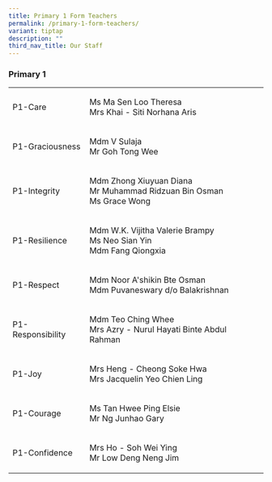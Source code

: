 ```yaml
---
title: Primary 1 Form Teachers
permalink: /primary-1-form-teachers/
variant: tiptap
description: ""
third_nav_title: Our Staff
---
```

<h3><strong>Primary 1</strong></h3>
<table style="minWidth: 50px">
<colgroup>
<col>
<col>
</colgroup>
<tbody>
<tr>
<td rowspan="1" colspan="1">
<p>P1-Care</p>
</td>
<td rowspan="1" colspan="1">
<p>Ms Ma Sen Loo Theresa
<br>Mrs Khai - Siti Norhana Aris</p>
</td>
</tr>
<tr>
<td rowspan="1" colspan="1">
<p>P1-Graciousness</p>
</td>
<td rowspan="1" colspan="1">
<p>Mdm V Sulaja
<br>Mr Goh Tong Wee</p>
</td>
</tr>
<tr>
<td rowspan="1" colspan="1">
<p>P1-Integrity</p>
</td>
<td rowspan="1" colspan="1">
<p>Mdm Zhong Xiuyuan Diana
<br>Mr Muhammad Ridzuan Bin Osman
<br>Ms Grace Wong</p>
</td>
</tr>
<tr>
<td rowspan="1" colspan="1">
<p>P1-Resilience</p>
</td>
<td rowspan="1" colspan="1">
<p>Mdm W.K. Vijitha Valerie Brampy
<br>Ms Neo Sian Yin
<br>Mdm Fang Qiongxia</p>
</td>
</tr>
<tr>
<td rowspan="1" colspan="1">
<p>P1-Respect</p>
</td>
<td rowspan="1" colspan="1">
<p>Mdm Noor A'shikin Bte Osman
<br>Mdm Puvaneswary d/o Balakrishnan</p>
</td>
</tr>
<tr>
<td rowspan="1" colspan="1">
<p>P1-Responsibility</p>
</td>
<td rowspan="1" colspan="1">
<p>Mdm Teo Ching Whee
<br>Mrs Azry - Nurul Hayati Binte Abdul Rahman</p>
</td>
</tr>
<tr>
<td rowspan="1" colspan="1">
<p>P1-Joy</p>
</td>
<td rowspan="1" colspan="1">
<p>Mrs Heng - Cheong Soke Hwa
<br>Mrs Jacquelin Yeo Chien Ling</p>
</td>
</tr>
<tr>
<td rowspan="1" colspan="1">
<p>P1-Courage</p>
</td>
<td rowspan="1" colspan="1">
<p>Ms Tan Hwee Ping Elsie
<br>Mr Ng Junhao Gary</p>
</td>
</tr>
<tr>
<td rowspan="1" colspan="1">
<p>P1-Confidence</p>
</td>
<td rowspan="1" colspan="1">
<p>Mrs Ho - Soh Wei Ying
<br>Mr Low Deng Neng Jim</p>
</td>
</tr>
</tbody>
</table>
<p></p>